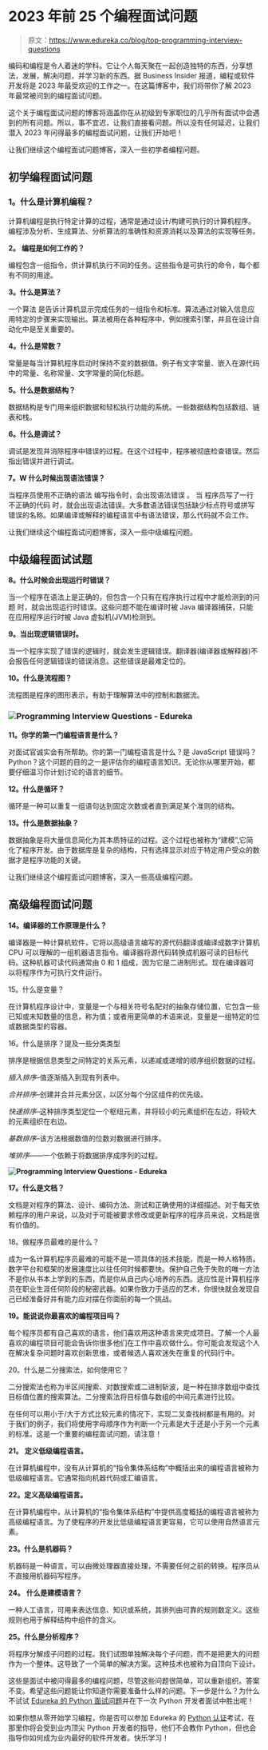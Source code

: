 # 2023 年前 25 个编程面试问题

> 原文：<https://www.edureka.co/blog/top-programming-interview-questions>

编码和编程是令人着迷的学科。它让个人每天聚在一起创造独特的东西，分享想法，发展，解决问题，并学习新的东西。据 Business Insider 报道，编程或软件开发将是 2023 年最受欢迎的工作之一。在这篇博客中，我们将带你了解 2023 年最常被问到的编程面试问题。

这个关于编程面试问题的博客将涵盖你在从初级到专家职位的几乎所有面试中会遇到的所有问题。所以，事不宜迟，让我们直接看问题。所以没有任何延迟，让我们潜入 2023 年问得最多的编程面试问题，让我们开始吧！

让我们继续这个编程面试问题博客，深入一些初学者编程问题。

## **初学编程面试问题**

### **1。什么是计算机编程？**

计算机编程是执行特定计算的过程，通常是通过设计/构建可执行的计算机程序。编程涉及分析、生成算法、分析算法的准确性和资源消耗以及算法的实现等任务。

**2。** **编程是如何工作的？**

编程包含一组指令，供计算机执行不同的任务。这些指令是可执行的命令，每个都有不同的用途。

**3。什么是算法？**

一个算法 是告诉计算机显示完成任务的一组指令和标准。算法通过对输入信息应用特定的步骤来实现输出。算法被用在各种程序中，例如搜索引擎，并且在设计自动化中是至关重要的。

**4。什么是常数？**

常量是每当计算机程序启动时保持不变的数据值。例子有文字常量、嵌入在源代码中的常量、名称常量、文字常量的简化标题。

**5。什么是数据结构？**

数据结构是专门用来组织数据和轻松执行功能的系统。一些数据结构包括数组、链表和栈。

**6。什么是调试？**

调试是发现并消除程序中错误的过程。在这个过程中，程序被彻底检查错误。然后指出错误并进行调试。

**7。W 什么时候出现语法错误？**

当程序员使用不正确的语法 编写指令时，会出现语法错误 。 当 程序员写了一行不正确的代码 时，就会出现语法错误。大多数语法错误包括缺少标点符号或拼写错误的名称。如果编译或解释的编程语言中有语法错误，那么代码就不会工作。

让我们继续这个编程面试问题博客，深入一些中级编程问题。

## **中级编程面试试题**

**8。什么时候会出现运行时错误？**

当一个程序在语法上是正确的，但包含一个只有在程序执行过程中才能检测到的问题 时，就会出现运行时错误。这些问题不能在编译时被 Java 编译器捕获，只能在应用程序运行时被 Java 虚拟机(JVM)检测到。

**9。当出现逻辑错误时。**

当一个程序实现了错误的逻辑时，就会发生逻辑错误。翻译器(编译器或解释器)不会报告任何逻辑错误的错误消息。这些错误是最难定位的。

**10。什么是流程图？**

流程图是程序的图形表示，有助于理解算法中的控制和数据流。

### ![Programming Interview Questions - Edureka](img/0ab4ad2a50c116a51b5e3499cdb9a83b.png)

**11。你学的第一门编程语言是什么？**

对面试官诚实会有所帮助。你的第一门编程语言是什么？是 JavaScript 错误吗？Python？这个问题的目的之一是评估你的编程语言知识。无论你从哪里开始，都要仔细温习你计划讨论的语言的细节。

**12。什么是循环？**

循环是一种可以重复一组语句达到固定次数或者直到满足某个准则的结构。

**13。什么是数据抽象？**

数据抽象是将大量信息简化为其本质特征的过程。这个过程也被称为“建模”,它简化了程序开发。由于数据库是复杂的结构，只有选择显示对应于特定用户受众的数据才是程序功能的关键。

让我们继续这个编程面试问题博客，深入一些高级编程问题。

## **高级编程面试问题**

**14。编译器的工作原理是什么？**

编译器是一种计算机软件，它将以高级语言编写的源代码翻译或编译成数字计算机 CPU 可以理解的一组机器语言指令。编译器将源代码转换成机器可读的目标代码。这种机器可读代码通常由 0 和 1 组成，因为它是二进制形式。现在编译器可以将程序作为可执行文件运行。

15。什么是变量？

在计算机程序设计中，变量是一个与相关符号名配对的抽象存储位置，它包含一些已知或未知数量的信息，称为值；或者用更简单的术语来说，变量是一组特定的位或数据类型的容器。

16。什么是排序？提及一些分类类型

排序是根据信息类型之间特定的关系元素，以递减或递增的顺序组织数据的过程。

*插入排序*–值逐渐插入到现有列表中。

*合并排序*–创建并合并元素分区，以区分每个分区组件的优先级。

*快速排序*–这种排序类型定位一个枢纽元素，并将较小的元素组织在左边，将较大的元素组织在右边。

*基数排序*–该方法根据数值的位数对数据进行排序。

*堆排序*——一个依赖于将数据排序成序列的过程。

**![Programming Interview Questions - Edureka](img/c38ac5c8d1dca62269c2012601ad0315.png)**

**17。什么是文档？**

文档是对程序的算法、设计、编码方法、测试和正确使用的详细描述。对于每天依赖程序的用户来说，以及对于可能被要求修改或更新程序的程序员来说，文档是很有价值的。

18。做程序员最难的是什么？

成为一名计算机程序员最难的可能不是一项具体的技术技能，而是一种人格特质。数字平台和框架的发展速度比以往任何时候都要快。保护自己免于失败的唯一方法不是你从书本上学到的东西，而是你从自己内心培养的东西。适应性是计算机程序员在职业生涯任何阶段的秘密武器。如果你致力于适应的艺术，你很快就会发现自己已经准备好并有能力应对摆在你面前的每一个挑战。

**19。能说说你最喜欢的编程项目吗？**

每个程序员都有自己喜欢的语言，他们喜欢用这种语言来完成项目。了解一个人最喜欢的编程项目可能会告诉你很多他们在工作中喜欢做什么。你可能会发现这个人在解决复杂问题时喜欢创新思维，或者候选人喜欢迷失在重复的代码行中。

20。什么是二分搜索法，如何使用它？

二分搜索法也称为半区间搜索、对数搜索或二进制斩波，是一种在排序数组中查找目标值位置的搜索算法。二分搜索法将目标值与数组的中间元素进行比较。

在任何可以用小于/大于方式比较元素的情况下，实现二叉查找树都是有用的。对于我们的例子，我们将使用字母顺序作为判断一个元素是大于还是小于另一个元素的标准。这是一个重要的编程面试问题，请注意！

**21。** **定义低级编程语言。**

在计算机编程中，没有从计算机的“指令集体系结构”中概括出来的编程语言被称为低级编程语言。它通常指向机器代码或汇编语言。

**22。定义高级编程语言。**

在计算机编程中，从计算机的“指令集体系结构”中提供高度概括的编程语言被称为高级编程语言。为了使程序的开发比低级编程语言更容易，它可以使用自然语言元素。

**23。什么是机器码？**

机器码是一种语言，可以由微处理器直接处理，不需要任何之前的转换。程序员从不直接用机器码写程序。

**24。** **什么是建模语言？**

一种人工语言，可用来表达信息、知识或系统，其排列由可靠的规则数定义。这些规则也用于解释结构中组件的含义。

**25。什么是分析程序？**

将程序分解成子问题的过程。我们试图单独解决每个子问题，而不是把更大的问题作为一个整体。这导致了一个简单的解决方案。这种技术也被称为自顶向下设计。

这些是面试中被问得最多的编程问题，尽管这些问题很简单，可以重新组织。答案不变。希望这些问题能让你知道你需要准备什么样的问题。下一步是什么？为什么不试试 [Edureka 的 Python 面试问题](https://www.edureka.co/blog/interview-questions/python-interview-questions/)并在下一次 Python 开发者面试中胜出呢！

如果你想从零开始学习编程，你是否可以参加 Edureka 的 [Python 认证](https://www.edureka.co/python-programming-certification-training)考试，在那里你将会受到业内顶尖 Python 开发者的指导，他们不会教你 Python，但也会指导你如何成为业内最好的软件开发者。快乐学习！